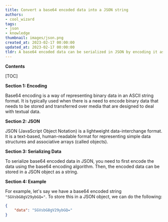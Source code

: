 ```yaml
---
title: Convert a base64 encoded data into a JSON string
authors:
- cool_wizard
tags:
- json
- knowledge
thumbnail: images/json.png
created_at: 2023-02-17 00:00:00
updated_at: 2023-02-17 00:00:00
tldr: A base64 encoded data can be serialized in JSON by encoding it as a string.
---
```


**Contents**

[TOC]

**Section 1: Encoding**

Base64 encoding is a way of representing binary data in an ASCII string format. It is typically used when there is a need to encode binary data that needs to be stored and transferred over media that are designed to deal with textual data. 

**Section 2: JSON**

JSON (JavaScript Object Notation) is a lightweight data-interchange format. It is a text-based, human-readable format for representing simple data structures and associative arrays (called objects).

**Section 3: Serializing Data**

To serialize base64 encoded data in JSON, you need to first encode the data using the base64 encoding algorithm. Then, the encoded data can be stored in a JSON object as a string.

**Section 4: Example**

For example, let's say we have a base64 encoded string `"SGVsbG8gV29ybGQ="`. To store this in a JSON object, we can do the following:

```json
{
    "data": "SGVsbG8gV29ybGQ="
}
```
